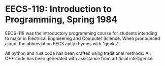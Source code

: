 # EECS-119: Introduction to Programming, Spring 1984

EECS-119 was the introductory programming course for students intending to major
in Electrical Engnieering and Computer Science. When pronounced aloud, the
abbreviation EECS aptly rhymes with "geeks".

All python and rust code has been crafted using traditional methods.
All C++ code has been generated with assistance from artificial intelligence.
